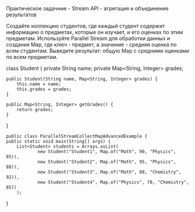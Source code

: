 Практическое задачние - Stream API - агрегация и объединение результатов

Создайте коллекцию студентов, где каждый студент содержит информацию о предметах, которые он изучает, и его оценках по этим предметам.
Используйте Parallel Stream для обработки данных и создания Map, где ключ - предмет, а значение - средняя оценка по всем студентам.
Выведите результат: общую Map с средними оценками по всем предметам.

class Student {
private String name;
private Map<String, Integer> grades;

    public Student(String name, Map<String, Integer> grades) {
        this.name = name;
        this.grades = grades;
    }

    public Map<String, Integer> getGrades() {
        return grades;
    }
}


    public class ParallelStreamCollectMapAdvancedExample {
    public static void main(String[] args) {
        List<Student> students = Arrays.asList(
                new Student("Student1", Map.of("Math", 90, "Physics", 85)),
                new Student("Student2", Map.of("Math", 95, "Physics", 88)),
                new Student("Student3", Map.of("Math", 88, "Chemistry", 92)),
                new Student("Student4", Map.of("Physics", 78, "Chemistry", 85))
        );
}
